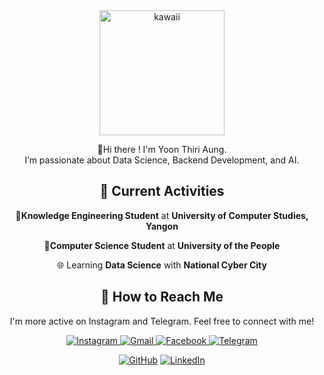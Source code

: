<div align="center">
  <img src="https://github.com/user-attachments/assets/9f9362ce-61b5-4f64-994a-c4d0fd6dcc7f" alt="kawaii" width="200">
  
  🥑Hi there ! I'm Yoon Thiri Aung.<br> 
  I’m passionate about Data Science, Backend Development, and AI.



  ## 💮 Current Activities


🧋**Knowledge Engineering Student** at **University of Computer Studies, Yangon**

🧃**Computer Science Student** at **University of the People**

🌐 Learning **Data Science** with **National Cyber City**

</div>
   
<div align="center">
  
  ## 💮 How to Reach Me
  
  I'm more active on Instagram and Telegram. Feel free to connect with me!

 <a href="https://www.instagram.com/yoonthiri_ag" target="_blank">
    <img src="https://img.shields.io/badge/Instagram-E4405F?style=for-the-badge&logo=instagram&logoColor=white" alt="Instagram">
  </a>

  <a href="mailto:yoonthiriaung04@gmail.com">
    <img src="https://img.shields.io/badge/Gmail-D14836?style=for-the-badge&logo=gmail&logoColor=white" alt="Gmail">
  </a>

  <a href="https://www.facebook.com/yoonthiriaung04?mibextid=ZbWKwL" target="_blank">
    <img src="https://img.shields.io/badge/Facebook-1877F2?style=for-the-badge&logo=facebook&logoColor=white" alt="Facebook">
  </a>
  <a href="https://t.me/yoonthiri04" target="_blank">
    <img src="https://img.shields.io/badge/Telegram-2CA5E0?style=for-the-badge&logo=telegram&logoColor=white" alt="Telegram">
  </a>

  [![GitHub](https://img.shields.io/badge/GitHub-Profile-black?style=for-the-badge&logo=github)](https://github.com/yoon-thiri04)
  [![LinkedIn](https://img.shields.io/badge/LinkedIn-Connect-blue?style=for-the-badge&logo=linkedin)](https://www.linkedin.com/in/yoon-thiri-aung-497a6929a)


</div>
